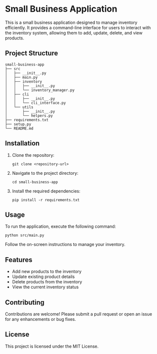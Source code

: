 # Small Business Application

This is a small business application designed to manage inventory efficiently. It provides a command-line interface for users to interact with the inventory system, allowing them to add, update, delete, and view products.

## Project Structure

```
small-business-app
├── src
│   ├── __init__.py
│   ├── main.py
│   ├── inventory
│   │   ├── __init__.py
│   │   └── inventory_manager.py
│   ├── cli
│   │   ├── __init__.py
│   │   └── cli_interface.py
│   └── utils
│       ├── __init__.py
│       └── helpers.py
├── requirements.txt
├── setup.py
└── README.md
```

## Installation

1. Clone the repository:
   ```
   git clone <repository-url>
   ```
2. Navigate to the project directory:
   ```
   cd small-business-app
   ```
3. Install the required dependencies:
   ```
   pip install -r requirements.txt
   ```

## Usage

To run the application, execute the following command:
```
python src/main.py
```

Follow the on-screen instructions to manage your inventory.

## Features

- Add new products to the inventory
- Update existing product details
- Delete products from the inventory
- View the current inventory status

## Contributing

Contributions are welcome! Please submit a pull request or open an issue for any enhancements or bug fixes.

## License

This project is licensed under the MIT License.
